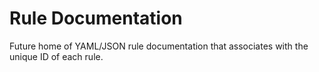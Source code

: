 # Rule Documentation

Future home of YAML/JSON rule documentation that associates with the unique ID of each rule.
